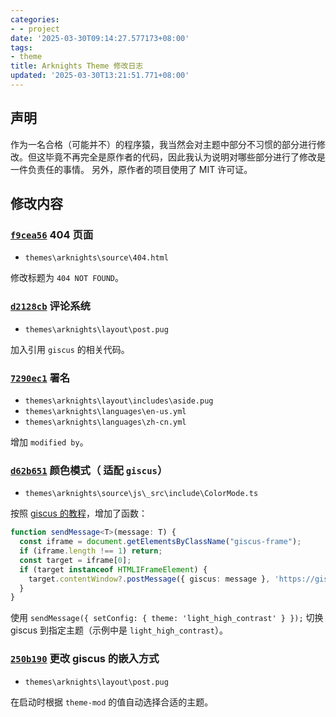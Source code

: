 ```yaml
---
categories:
- - project
date: '2025-03-30T09:14:27.577173+08:00'
tags:
- theme
title: Arknights Theme 修改日志
updated: '2025-03-30T13:21:51.771+08:00'
---
```

## 声明

作为一名合格（可能并不）的程序猿，我当然会对主题中部分不习惯的部分进行修改。但这毕竟不再完全是原作者的代码，因此我认为说明对哪些部分进行了修改是一件负责任的事情。
另外，原作者的项目使用了 MIT 许可证。

## 修改内容

### [`f9cea56`](https://github.com/weilycoder/weilycoder.github.io/commit/f9cea56da7e80c84404375826cb0855dd1807b93) 404 页面

+ `themes\arknights\source\404.html`

修改标题为 `404 NOT FOUND`。

### [`d2128cb`](https://github.com/weilycoder/weilycoder.github.io/commit/d2128cb160ac2a985966c31ed20e2280a04aaf0a) 评论系统

+ `themes\arknights\layout\post.pug`

加入引用 `giscus` 的相关代码。

### [`7290ec1`](https://github.com/weilycoder/weilycoder.github.io/commit/7290ec1ace22fb3f0b2aa0f4fc6a24595b12c5ff) 署名

+ `themes\arknights\layout\includes\aside.pug`
+ `themes\arknights\languages\en-us.yml`
+ `themes\arknights\languages\zh-cn.yml`

增加 `modified by`。

### [`d62b651`](https://github.com/weilycoder/weilycoder.github.io/commit/d62b651494e9baecdde5e9ed27fa09b28386f9bb) 颜色模式（ 适配 `giscus`）

+ `themes\arknights\source\js\_src\include\ColorMode.ts`

按照 [giscus 的教程](https://github.com/giscus/giscus/blob/main/ADVANCED-USAGE.md)，增加了函数：

```typescript
function sendMessage<T>(message: T) {
  const iframe = document.getElementsByClassName("giscus-frame");
  if (iframe.length !== 1) return;
  const target = iframe[0];
  if (target instanceof HTMLIFrameElement) {
    target.contentWindow?.postMessage({ giscus: message }, 'https://giscus.app');
  }
}
```

使用 `sendMessage({ setConfig: { theme: 'light_high_contrast' } });` 切换 giscus 到指定主题（示例中是 `light_high_contrast`）。

### [`250b190`](https://github.com/weilycoder/weilycoder.github.io/commit/250b1904229e23d86c266a1d223b5d3a4b589a17) 更改 giscus 的嵌入方式

+ `themes\arknights\layout\post.pug`

在启动时根据 `theme-mod` 的值自动选择合适的主题。
